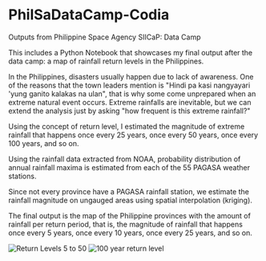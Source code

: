 # PhilSaDataCamp-Codia
Outputs from Philippine Space Agency SIICaP: Data Camp

This includes a Python Notebook that showcases my final output after the data camp: a map of rainfall return levels in the Philippines.


In the Philippines, disasters usually happen due to lack of awareness. One of the reasons that the town leaders mention is "Hindi pa kasi nangyayari 'yung ganito kalakas na ulan", that is why some come unprepared when an extreme natural event occurs. Extreme rainfalls are inevitable, but we can extend the analysis just by asking "how frequent is this extreme rainfall?"

Using the concept of return level, I estimated the magnitude of extreme rainfall that happens once every 25 years, once every 50 years, once every 100 years, and so on.

Using the rainfall data extracted from NOAA, probability distribution of annual rainfall maxima is estimated from each of the 55 PAGASA weather stations. 

Since not every province have a PAGASA rainfall station, we estimate the rainfall magnitude on ungauged areas using spatial interpolation (kriging).

The final output is the map of the Philippine provinces with the amount of rainfall per return period, that is, the magnitude of rainfall that happens once every 5 years, once every 10 years, once every 25 years, and so on.



![Return Levels 5 to 50](https://user-images.githubusercontent.com/76110917/192726467-c1706d6b-310c-42f9-96c8-d5c7c84756df.png)
![100 year return level](https://user-images.githubusercontent.com/76110917/192726483-eee23ec9-7e18-4ed0-9a9f-da7f35c992e7.png)
